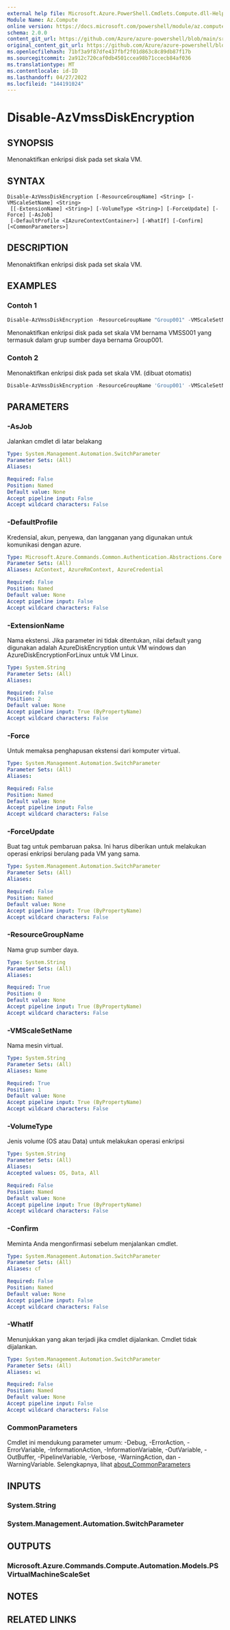 ```yaml
---
external help file: Microsoft.Azure.PowerShell.Cmdlets.Compute.dll-Help.xml
Module Name: Az.Compute
online version: https://docs.microsoft.com/powershell/module/az.compute/disable-azvmssdiskencryption
schema: 2.0.0
content_git_url: https://github.com/Azure/azure-powershell/blob/main/src/Compute/Compute/help/Disable-AzVmssDiskEncryption.md
original_content_git_url: https://github.com/Azure/azure-powershell/blob/main/src/Compute/Compute/help/Disable-AzVmssDiskEncryption.md
ms.openlocfilehash: 71bf3a9f87dfe437fbf2f01d863c8c89db87f17b
ms.sourcegitcommit: 2a912c720caf0db4501ccea98b71ccecb84af036
ms.translationtype: MT
ms.contentlocale: id-ID
ms.lasthandoff: 04/27/2022
ms.locfileid: "144191024"
---
```

# Disable-AzVmssDiskEncryption

## SYNOPSIS
Menonaktifkan enkripsi disk pada set skala VM.

## SYNTAX

```
Disable-AzVmssDiskEncryption [-ResourceGroupName] <String> [-VMScaleSetName] <String>
 [[-ExtensionName] <String>] [-VolumeType <String>] [-ForceUpdate] [-Force] [-AsJob]
 [-DefaultProfile <IAzureContextContainer>] [-WhatIf] [-Confirm] [<CommonParameters>]
```

## DESCRIPTION
Menonaktifkan enkripsi disk pada set skala VM.

## EXAMPLES

### Contoh 1
```powershell
Disable-AzVmssDiskEncryption -ResourceGroupName "Group001" -VMScaleSetName "VMSS001"
```

Menonaktifkan enkripsi disk pada set skala VM bernama VMSS001 yang termasuk dalam grup sumber daya bernama Group001.

### Contoh 2

Menonaktifkan enkripsi disk pada set skala VM. (dibuat otomatis)

```powershell <!-- Aladdin Generated Example --> 
Disable-AzVmssDiskEncryption -ResourceGroupName 'Group001' -VMScaleSetName 'VMSS001' -VolumeType OS
```

## PARAMETERS

### -AsJob
Jalankan cmdlet di latar belakang

```yaml
Type: System.Management.Automation.SwitchParameter
Parameter Sets: (All)
Aliases:

Required: False
Position: Named
Default value: None
Accept pipeline input: False
Accept wildcard characters: False
```

### -DefaultProfile
Kredensial, akun, penyewa, dan langganan yang digunakan untuk komunikasi dengan azure.

```yaml
Type: Microsoft.Azure.Commands.Common.Authentication.Abstractions.Core.IAzureContextContainer
Parameter Sets: (All)
Aliases: AzContext, AzureRmContext, AzureCredential

Required: False
Position: Named
Default value: None
Accept pipeline input: False
Accept wildcard characters: False
```

### -ExtensionName
Nama ekstensi.
Jika parameter ini tidak ditentukan, nilai default yang digunakan adalah AzureDiskEncryption untuk VM windows dan AzureDiskEncryptionForLinux untuk VM Linux.

```yaml
Type: System.String
Parameter Sets: (All)
Aliases:

Required: False
Position: 2
Default value: None
Accept pipeline input: True (ByPropertyName)
Accept wildcard characters: False
```

### -Force
Untuk memaksa penghapusan ekstensi dari komputer virtual.

```yaml
Type: System.Management.Automation.SwitchParameter
Parameter Sets: (All)
Aliases:

Required: False
Position: Named
Default value: None
Accept pipeline input: False
Accept wildcard characters: False
```

### -ForceUpdate
Buat tag untuk pembaruan paksa.  Ini harus diberikan untuk melakukan operasi enkripsi berulang pada VM yang sama.

```yaml
Type: System.Management.Automation.SwitchParameter
Parameter Sets: (All)
Aliases:

Required: False
Position: Named
Default value: None
Accept pipeline input: True (ByPropertyName)
Accept wildcard characters: False
```

### -ResourceGroupName
Nama grup sumber daya.

```yaml
Type: System.String
Parameter Sets: (All)
Aliases:

Required: True
Position: 0
Default value: None
Accept pipeline input: True (ByPropertyName)
Accept wildcard characters: False
```

### -VMScaleSetName
Nama mesin virtual.

```yaml
Type: System.String
Parameter Sets: (All)
Aliases: Name

Required: True
Position: 1
Default value: None
Accept pipeline input: True (ByPropertyName)
Accept wildcard characters: False
```

### -VolumeType
Jenis volume (OS atau Data) untuk melakukan operasi enkripsi

```yaml
Type: System.String
Parameter Sets: (All)
Aliases:
Accepted values: OS, Data, All

Required: False
Position: Named
Default value: None
Accept pipeline input: True (ByPropertyName)
Accept wildcard characters: False
```

### -Confirm
Meminta Anda mengonfirmasi sebelum menjalankan cmdlet.

```yaml
Type: System.Management.Automation.SwitchParameter
Parameter Sets: (All)
Aliases: cf

Required: False
Position: Named
Default value: None
Accept pipeline input: False
Accept wildcard characters: False
```

### -WhatIf
Menunjukkan yang akan terjadi jika cmdlet dijalankan.
Cmdlet tidak dijalankan.

```yaml
Type: System.Management.Automation.SwitchParameter
Parameter Sets: (All)
Aliases: wi

Required: False
Position: Named
Default value: None
Accept pipeline input: False
Accept wildcard characters: False
```

### CommonParameters
Cmdlet ini mendukung parameter umum: -Debug, -ErrorAction, -ErrorVariable, -InformationAction, -InformationVariable, -OutVariable, -OutBuffer, -PipelineVariable, -Verbose, -WarningAction, dan -WarningVariable. Selengkapnya, lihat [about_CommonParameters](http://go.microsoft.com/fwlink/?LinkID=113216)

## INPUTS

### System.String

### System.Management.Automation.SwitchParameter

## OUTPUTS

### Microsoft.Azure.Commands.Compute.Automation.Models.PSVirtualMachineScaleSet

## NOTES

## RELATED LINKS
